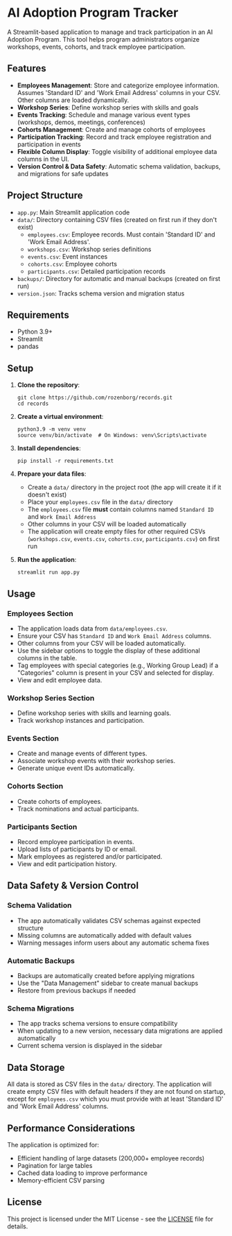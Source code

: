 # AI Adoption Program Tracker

A Streamlit-based application to manage and track participation in an AI Adoption Program. This tool helps program administrators organize workshops, events, cohorts, and track employee participation.

## Features

- **Employees Management**: Store and categorize employee information. Assumes 'Standard ID' and 'Work Email Address' columns in your CSV. Other columns are loaded dynamically.
- **Workshop Series**: Define workshop series with skills and goals
- **Events Tracking**: Schedule and manage various event types (workshops, demos, meetings, conferences)
- **Cohorts Management**: Create and manage cohorts of employees
- **Participation Tracking**: Record and track employee registration and participation in events
- **Flexible Column Display**: Toggle visibility of additional employee data columns in the UI.
- **Version Control & Data Safety**: Automatic schema validation, backups, and migrations for safe updates

## Project Structure

- `app.py`: Main Streamlit application code
- `data/`: Directory containing CSV files (created on first run if they don't exist)
  - `employees.csv`: Employee records. Must contain 'Standard ID' and 'Work Email Address'.
  - `workshops.csv`: Workshop series definitions
  - `events.csv`: Event instances
  - `cohorts.csv`: Employee cohorts
  - `participants.csv`: Detailed participation records
- `backups/`: Directory for automatic and manual backups (created on first run)
- `version.json`: Tracks schema version and migration status

## Requirements

- Python 3.9+
- Streamlit
- pandas

## Setup

1. **Clone the repository**:
   ```
   git clone https://github.com/rozenborg/records.git
   cd records
   ```

2. **Create a virtual environment**:
   ```
   python3.9 -m venv venv
   source venv/bin/activate  # On Windows: venv\Scripts\activate
   ```

3. **Install dependencies**:
   ```
   pip install -r requirements.txt
   ```

4. **Prepare your data files**:
   - Create a `data/` directory in the project root (the app will create it if it doesn't exist)
   - Place your `employees.csv` file in the `data/` directory
   - The `employees.csv` file **must** contain columns named `Standard ID` and `Work Email Address`
   - Other columns in your CSV will be loaded automatically
   - The application will create empty files for other required CSVs (`workshops.csv`, `events.csv`, `cohorts.csv`, `participants.csv`) on first run

5. **Run the application**:
   ```
   streamlit run app.py
   ```

## Usage

### Employees Section
- The application loads data from `data/employees.csv`.
- Ensure your CSV has `Standard ID` and `Work Email Address` columns.
- Other columns from your CSV will be loaded automatically.
- Use the sidebar options to toggle the display of these additional columns in the table.
- Tag employees with special categories (e.g., Working Group Lead) if a "Categories" column is present in your CSV and selected for display.
- View and edit employee data.

### Workshop Series Section
- Define workshop series with skills and learning goals.
- Track workshop instances and participation.

### Events Section
- Create and manage events of different types.
- Associate workshop events with their workshop series.
- Generate unique event IDs automatically.

### Cohorts Section
- Create cohorts of employees.
- Track nominations and actual participants.

### Participants Section
- Record employee participation in events.
- Upload lists of participants by ID or email.
- Mark employees as registered and/or participated.
- View and edit participation history.

## Data Safety & Version Control

### Schema Validation
- The app automatically validates CSV schemas against expected structure
- Missing columns are automatically added with default values
- Warning messages inform users about any automatic schema fixes

### Automatic Backups
- Backups are automatically created before applying migrations
- Use the "Data Management" sidebar to create manual backups
- Restore from previous backups if needed

### Schema Migrations
- The app tracks schema versions to ensure compatibility
- When updating to a new version, necessary data migrations are applied automatically
- Current schema version is displayed in the sidebar

## Data Storage

All data is stored as CSV files in the `data/` directory. The application will create empty CSV files with default headers if they are not found on startup, except for `employees.csv` which you must provide with at least 'Standard ID' and 'Work Email Address' columns.

## Performance Considerations

The application is optimized for:
- Efficient handling of large datasets (200,000+ employee records)
- Pagination for large tables
- Cached data loading to improve performance
- Memory-efficient CSV parsing

## License

This project is licensed under the MIT License - see the [LICENSE](LICENSE) file for details. 